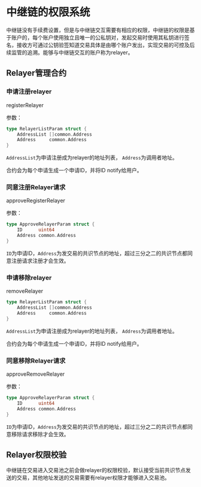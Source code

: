 # 中继链的权限系统

中继链没有手续费设置，但是与中继链交互需要有相应的权限，中继链的权限是基于账户的，每个账户使用独立且唯一的公私钥对，发起交易时使用其私钥进行签名，接收方可通过公钥验签知道交易具体是由哪个账户发出，实现交易的可控及后续监管的追溯。能够与中继链交互的账户称为relayer。

## Relayer管理合约

### 申请注册relayer

registerRelayer

参数：

```go
type RelayerListParam struct {
	AddressList []common.Address
	Address     common.Address
}
```

`AddressList`为申请注册成为relayer的地址列表， `Address`为调用者地址。

合约会为每个申请生成一个申请ID，并将ID notify给用户。

### 同意注册Relayer请求

approveRegisterRelayer

参数：

```go
type ApproveRelayerParam struct {
	ID      uint64
	Address common.Address
}
```

`ID`为申请ID，`Address`为发交易的共识节点的地址，超过三分之二的共识节点都同意注册请求注册才会生效。

### 申请移除relayer

removeRelayer

```go
type RelayerListParam struct {
	AddressList []common.Address
	Address     common.Address
}
```

`AddressList`为申请注册成为relayer的地址列表， `Address`为调用者地址。

合约会为每个申请生成一个申请ID，并将ID notify给用户。

### 同意移除Relayer请求

approveRemoveRelayer

参数：

```go
type ApproveRelayerParam struct {
	ID      uint64
	Address common.Address
}
```

`ID`为申请ID，`Address`为发交易的共识节点的地址，超过三分之二的共识节点都同意移除请求移除才会生效。

## Relayer权限校验

中继链在交易进入交易池之前会做relayer的权限校验，默认接受当前共识节点发送的交易，其他地址发送的交易需要有relayer权限才能够进入交易池。